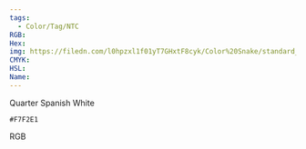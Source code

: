 ```yaml
---
tags:
  - Color/Tag/NTC
RGB:
Hex:
img: https://filedn.com/l0hpzxl1f01yT7GHxtF8cyk/Color%20Snake/standard_csv_to_svg/F7F2E1.svg
CMYK:
HSL:
Name:
---
```

Quarter Spanish White
```palette
#F7F2E1
```
RGB
